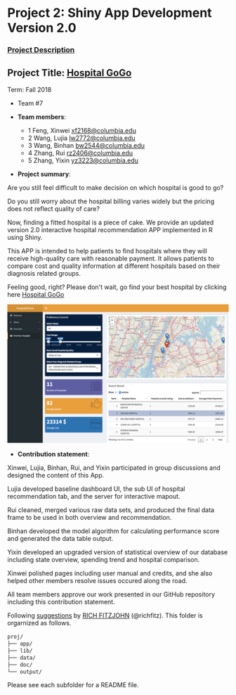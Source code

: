# Project 2: Shiny App Development Version 2.0

### [Project Description](doc/project2_desc.md)

## Project Title: [Hospital GoGo](https://my-code-works-but-i-dont-know-why.shinyapps.io/hospital/)
Term: Fall 2018

+ Team #7
+ **Team members**: 
	+ 1 Feng, Xinwei xf2168@columbia.edu
	+ 2 Wang, Lujia lw2772@columbia.edu
	+ 3 Wang, Binhan bw2544@columbia.edu
	+ 4 Zhang, Rui rz2406@columbia.edu
	+ 5 Zhang, Yixin yz3223@columbia.edu

+ **Project summary**:

Are you still feel difficult to make decision on which hospital is good to go? 

Do you still worry about the hospital billing varies widely but the pricing does not reflect quality of care? 

Now, finding a fitted hospital is a piece of cake. We provide an updated version 2.0 interactive hospital recommendation APP implemented in R using Shiny.

This APP is intended to help patients to find hospitals where they will receive high-quality care with reasonable payment. It allows patients to compare cost and quality information at different hospitals based on their diagnosis related groups. 

Feeling good, right? Please don't wait, go find your best hospital by clicking here [Hospital GoGo](https://my-code-works-but-i-dont-know-why.shinyapps.io/hospital/)

![image](output/Screen.Shot.png)

+ **Contribution statement**:

Xinwei, Lujia, Binhan, Rui, and Yixin participated in group discussions and designed the content of this App. 

Lujia developed baseline dashboard UI, the sub UI of hospital recommendation tab, and the server for interactive mapout. 

Rui cleaned, merged various raw data sets, and produced the final data frame to be used in both overview and recommendation. 

Binhan developed the model algorithm for calculating performance score and generated the data table output. 

Yixin developed an upgraded version of statistical overview of our database including state overview, spending trend and hospital comparison. 

Xinwei polished pages including user manual and credits, and she also helped other members resolve issues occured along the road. 

All team members approve our work presented in our GitHub repository including this contribution statement.

Following [suggestions](http://nicercode.github.io/blog/2013-04-05-projects/) by [RICH FITZJOHN](http://nicercode.github.io/about/#Team) (@richfitz). This folder is orgarnized as follows.

```
proj/
├── app/
├── lib/
├── data/
├── doc/
└── output/
```

Please see each subfolder for a README file.

